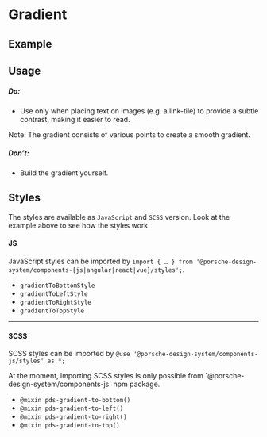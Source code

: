 # Gradient

<TableOfContents></TableOfContents>

## Example

<Playground :frameworkMarkup="codeExample" :externalStackBlitzDependencies="['styled-components']">
  <ExampleStylesGradient />
</Playground>

## Usage

##### Do:

- Use only when placing text on images (e.g. a link-tile) to provide a subtle contrast, making it easier to read.

Note: The gradient consists of various points to create a smooth gradient.

##### Don’t:

- Build the gradient yourself.

## Styles

The styles are available as `JavaScript` and `SCSS` version. Look at the example above to see how the styles work.

#### JS

JavaScript styles can be imported by
`import { … } from '@porsche-design-system/components-{js|angular|react|vue}/styles';`.

- `gradientToBottomStyle`
- `gradientToLeftStyle`
- `gradientToRightStyle`
- `gradientToTopStyle`

---

#### SCSS

SCSS styles can be imported by `@use '@porsche-design-system/components-js/styles' as *;`

<p-inline-notification heading="Important note" state="warning" persistent="true">
 At the moment, importing SCSS styles is only possible from `@porsche-design-system/components-js` npm package.
</p-inline-notification>

- `@mixin pds-gradient-to-bottom()`
- `@mixin pds-gradient-to-left()`
- `@mixin pds-gradient-to-right()`
- `@mixin pds-gradient-to-top()`

<script lang="ts">
import Vue from 'vue';
import Component from 'vue-class-component';
import { getStylesGradientCodeSamples } from '@porsche-design-system/shared';
import { adjustSelectedFramework } from '@/utils';
import ExampleStylesGradient from '@/pages/patterns/styles/example-gradient.vue';

@Component({
  components: {
    ExampleStylesGradient
  },
})
export default class Code extends Vue {
  codeExample = getStylesGradientCodeSamples();

  public mounted(): void {
    adjustSelectedFramework(this.codeExample);
  }
}
</script>
